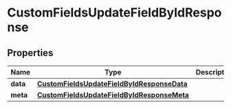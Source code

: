 

# CustomFieldsUpdateFieldByIdResponse


## Properties

| Name | Type | Description | Notes |
|------------ | ------------- | ------------- | -------------|
|**data** | [**CustomFieldsUpdateFieldByIdResponseData**](CustomFieldsUpdateFieldByIdResponseData.md) |  |  [optional] |
|**meta** | [**CustomFieldsUpdateFieldByIdResponseMeta**](CustomFieldsUpdateFieldByIdResponseMeta.md) |  |  [optional] |



